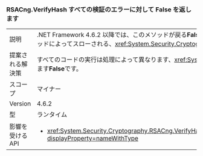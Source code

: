 ### <a name="rsacngverifyhash-now-returns-false-for-any-verification-failure"></a>RSACng.VerifyHash すべての検証のエラーに対して False を返します

|   |   |
|---|---|
|説明|.NET Framework 4.6.2 以降では、このメソッドが戻る<strong>False</strong>署名自体が正しくフォーマットされている場合。 今すぐ false を返しますの検証に失敗しました。 .NET Framework 4.6 および 4.6.1 では、メソッドによってスローされる、<xref:System.Security.Cryptography.CryptographicException?displayProperty=name>署名自体が正しくフォーマットされている場合。|
|提案される解決策|すべてのコードの実行は処理によって異なります、<xref:System.Security.Cryptography.CryptographicException?displayProperty=name>検証が失敗した場合は、代わりに実行する必要がありますが返されます<strong>False</strong>です。|
|スコープ|マイナー|
|Version|4.6.2|
|型|ランタイム|
|影響を受ける API|<ul><li><xref:System.Security.Cryptography.RSACng.VerifyHash(System.Byte[],System.Byte[],System.Security.Cryptography.HashAlgorithmName,System.Security.Cryptography.RSASignaturePadding)?displayProperty=nameWithType></li></ul>|

